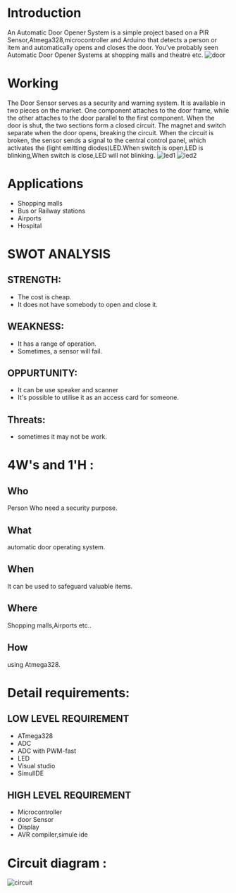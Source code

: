 # Introduction
 An Automatic Door Opener System is a simple project based on a PIR Sensor,Atmega328,microcontroller and Arduino that detects a person or item and automatically opens    and closes the door. You've probably seen Automatic Door Opener Systems at shopping malls and theatre etc.
 ![door](https://user-images.githubusercontent.com/101053082/164519881-2cec57f9-9986-4bc9-938d-421db444f290.jpg)
# Working
 The Door Sensor serves as a security and warning system. It is available in two pieces on the market. One component attaches to the door frame, while the other attaches to the door parallel to the first component. When the door is shut, the two sections form a closed circuit. The magnet and switch separate when the door opens, breaking the circuit. When the circuit is broken, the sensor sends a signal to the central control panel, which activates the (light emitting diodes)LED.When switch is open,LED is blinking,When switch is close,LED will not blinking.
           ![led1](https://user-images.githubusercontent.com/101053082/164521120-15acd92b-cf87-4959-b08d-79ece31490cc.jpg)
          ![led2](https://user-images.githubusercontent.com/101053082/164521909-660ea8e3-bca0-4106-9db3-442eac2b5883.jpg)
# Applications
 * Shopping malls
 * Bus or Railway stations
 * Airports
 * Hospital
# SWOT ANALYSIS
 ## STRENGTH:
  * The cost is cheap.
  * It does not have somebody to open and close it.
  ## WEAKNESS:
  * It has a range of operation.
  * Sometimes, a sensor will fail.
  ## OPPURTUNITY:
  * It can be use speaker and scanner
  * It's possible to utilise it as an access card for someone.
  ## Threats:
  * sometimes it may not be work.
# 4W's and 1'H :
## Who
 Person Who need a security purpose.
## What
  automatic door operating system.
## When
 It can be used to safeguard valuable items.
## Where
  Shopping malls,Airports etc..
## How
  using Atmega328.
# Detail requirements:
## LOW LEVEL REQUIREMENT
* ATmega328
*	ADC
* ADC with PWM-fast
*	LED
* Visual studio
* SimulIDE
## HIGH LEVEL REQUIREMENT
* Microcontroller
* door Sensor
* Display
* AVR compiler,simule ide
# Circuit diagram :
![circuit](https://user-images.githubusercontent.com/101053082/164718004-471f28ac-94d5-430a-a162-ba4ac4b9a8cf.jpg)

